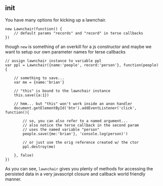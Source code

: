 init
---

You have many options for kicking up a lawnchair.

    
    new Lawnchair(function() {
        // default params "records" and "record" in terse callbacks
    })
    

though `new` is something of an overkill for a js constructor and maybe
we want to setup our own parameter names for terse callbacks

    
    // assign lawnchair instance to variable ppl
    var ppl = Lawnchair({name:'people', record:'person'}, function(people){
        
        // something to save...
        var me = {name:'brian'}
        
        // "this" is bound to the lawnchair instance
        this.save({a:1})

        // hmm... but "this" won't work inside an anon handler
        document.getElementById('btn').addEventListener('click', function(){
            
            // so, you can also refer to a named argument...
            // also notice the terse callback in the second param 
            // uses the named variable "person"
            people.save({me:'brian'}, 'console.log(person)')

            // or just use the orig reference created w/ the ctor
            ppl.destroy(me) 

        }, false)
    })
    

As you can see, `lawnchair` gives you plenty of methods for accessing
the persisted data in a very javascript closure and callback world friendly manner. 
